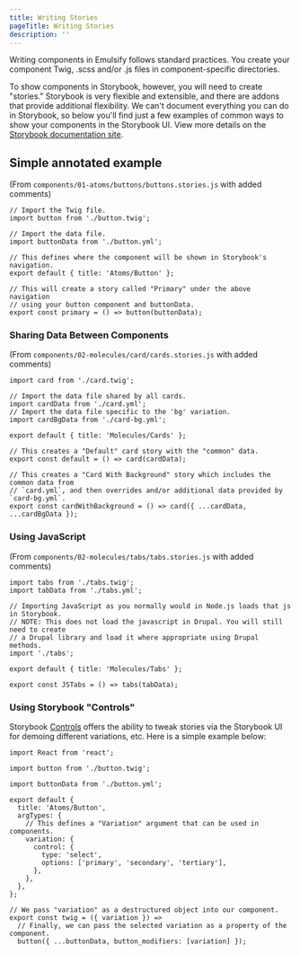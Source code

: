 ```yaml
---
title: Writing Stories
pageTitle: Writing Stories
description: ''
---
```


Writing components in Emulsify follows standard practices. You create your component Twig, .scss and/or .js files in component-specific directories.

To show components in Storybook, however, you will need to create "stories." Storybook is very flexible and extensible, and there are addons that provide additional flexibility. We can't document everything you can do in Storybook, so below you'll find just a few examples of common ways to show your components in the Storybook UI. View more details on the [Storybook documentation site](https://storybook.js.org/docs/react/writing-stories/introduction).

## Simple annotated example

(From `components/01-atoms/buttons/buttons.stories.js` with added comments)

```
// Import the Twig file.
import button from './button.twig';

// Import the data file.
import buttonData from './button.yml';

// This defines where the component will be shown in Storybook's navigation.
export default { title: 'Atoms/Button' };

// This will create a story called "Primary" under the above navigation
// using your button component and buttonData.
export const primary = () => button(buttonData);

```

### Sharing Data Between Components

(From `components/02-molecules/card/cards.stories.js` with added comments)

```
import card from './card.twig';

// Import the data file shared by all cards.
import cardData from './card.yml';
// Import the data file specific to the 'bg' variation.
import cardBgData from './card-bg.yml';

export default { title: 'Molecules/Cards' };

// This creates a "Default" card story with the "common" data.
export const default = () => card(cardData);

// This creates a "Card With Background" story which includes the common data from
// `card.yml`, and then overrides and/or additional data provided by `card-bg.yml`.
export const cardWithBackground = () => card({ ...cardData, ...cardBgData });

```

### Using JavaScript

(From `components/02-molecules/tabs/tabs.stories.js` with added comments)

```
import tabs from './tabs.twig';
import tabData from './tabs.yml';

// Importing JavaScript as you normally would in Node.js loads that js in Storybook.
// NOTE: This does not load the javascript in Drupal. You will still need to create
// a Drupal library and load it where appropriate using Drupal methods.
import './tabs';

export default { title: 'Molecules/Tabs' };

export const JSTabs = () => tabs(tabData);

```

### Using Storybook "Controls"

Storybook [Controls](https://storybook.js.org/docs/react/essentials/controls) offers the ability to tweak stories via the Storybook UI for demoing different variations, etc. Here is a simple example below:

```
import React from 'react';

import button from './button.twig';

import buttonData from './button.yml';

export default {
  title: 'Atoms/Button',
  argTypes: {
    // This defines a "Variation" argument that can be used in components.
    variation: {
      control: {
        type: 'select',
        options: ['primary', 'secondary', 'tertiary'],
      },
    },
  },
};

// We pass "variation" as a destructured object into our component.
export const twig = ({ variation }) =>
  // Finally, we can pass the selected variation as a property of the component.
  button({ ...buttonData, button_modifiers: [variation] });

```
